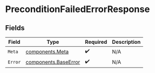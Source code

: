 # PreconditionFailedErrorResponse


## Fields

| Field                                                        | Type                                                         | Required                                                     | Description                                                  |
| ------------------------------------------------------------ | ------------------------------------------------------------ | ------------------------------------------------------------ | ------------------------------------------------------------ |
| `Meta`                                                       | [components.Meta](../../models/components/meta.md)           | :heavy_check_mark:                                           | N/A                                                          |
| `Error`                                                      | [components.BaseError](../../models/components/baseerror.md) | :heavy_check_mark:                                           | N/A                                                          |